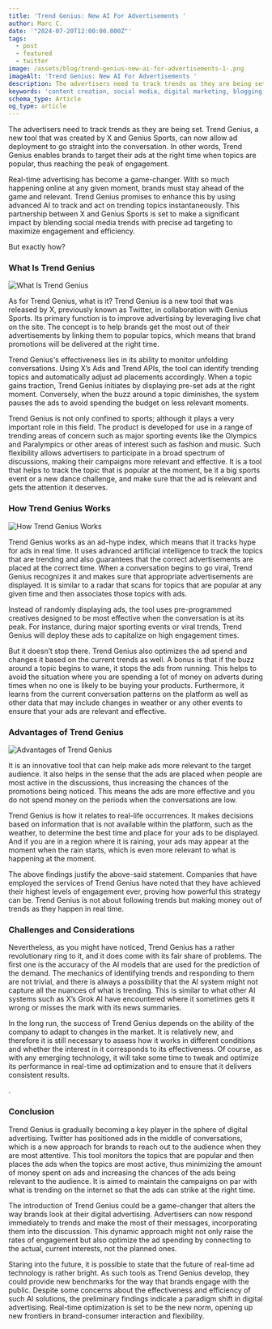 ```yaml
---
title: 'Trend Genius: New AI For Advertisements '
author: Marc C.
date: '"2024-07-20T12:00:00.000Z"'
tags:
  - post
  - featured
  - twitter
image: /assets/blog/trend-genius-new-ai-for-advertisements-1-.png
imageAlt: 'Trend Genius: New AI For Advertisements '
description: The advertisers need to track trends as they are being set
keywords: 'content creation, social media, digital marketing, blogging, SEO, content strategy, social media marketing, online marketing'
schema_type: Article
og_type: article
---
```

The advertisers need to track trends as they are being set. Trend Genius, a new tool that was created by X and Genius Sports, can now allow ad deployment to go straight into the conversation. In other words, Trend Genius enables brands to target their ads at the right time when topics are popular, thus reaching the peak of engagement.



Real-time advertising has become a game-changer. With so much happening online at any given moment, brands must stay ahead of the game and relevant. Trend Genius promises to enhance this by using advanced AI to track and act on trending topics instantaneously. This partnership between X and Genius Sports is set to make a significant impact by blending social media trends with precise ad targeting to maximize engagement and efficiency.

But exactly how? 



### What Is Trend Genius

![What Is Trend Genius](/assets/blog/overview-of-trend-genius.png)

As for Trend Genius, what is it? Trend Genius is a new tool that was released by X, previously known as Twitter, in collaboration with Genius Sports. Its primary function is to improve advertising by leveraging live chat on the site. The concept is to help brands get the most out of their advertisements by linking them to popular topics, which means that brand promotions will be delivered at the right time.



Trend Genius's effectiveness lies in its ability to monitor unfolding conversations. Using X’s Ads and Trend APIs, the tool can identify trending topics and automatically adjust ad placements accordingly. When a topic gains traction, Trend Genius initiates by displaying pre-set ads at the right moment. Conversely, when the buzz around a topic diminishes, the system pauses the ads to avoid spending the budget on less relevant moments.



Trend Genius is not only confined to sports; although it plays a very important role in this field. The product is developed for use in a range of trending areas of concern such as major sporting events like the Olympics and Paralympics or other areas of interest such as fashion and music. Such flexibility allows advertisers to participate in a broad spectrum of discussions, making their campaigns more relevant and effective. It is a tool that helps to track the topic that is popular at the moment, be it a big sports event or a new dance challenge, and make sure that the ad is relevant and gets the attention it deserves.





### How Trend Genius Works

![How Trend Genius Works](/assets/blog/how-trend-genius-works.png)

Trend Genius works as an ad-hype index, which means that it tracks hype for ads in real time. It uses advanced artificial intelligence to track the topics that are trending and also guarantees that the correct advertisements are placed at the correct time. When a conversation begins to go viral, Trend Genius recognizes it and makes sure that appropriate advertisements are displayed. It is similar to a radar that scans for topics that are popular at any given time and then associates those topics with ads.



Instead of randomly displaying ads, the tool uses pre-programmed creatives designed to be most effective when the conversation is at its peak. For instance, during major sporting events or viral trends, Trend Genius will deploy these ads to capitalize on high engagement times.



But it doesn’t stop there. Trend Genius also optimizes the ad spend and changes it based on the current trends as well. A bonus is that if the buzz around a topic begins to wane, it stops the ads from running. This helps to avoid the situation where you are spending a lot of money on adverts during times when no one is likely to be buying your products. Furthermore, it learns from the current conversation patterns on the platform as well as other data that may include changes in weather or any other events to ensure that your ads are relevant and effective.





### Advantages of Trend Genius

![Advantages of Trend Genius](/assets/blog/advantages-of-trend-genius.png)

It is an innovative tool that can help make ads more relevant to the target audience. It also helps in the sense that the ads are placed when people are most active in the discussions, thus increasing the chances of the promotions being noticed. This means the ads are more effective and you do not spend money on the periods when the conversations are low.



Trend Genius is how it relates to real-life occurrences. It makes decisions based on information that is not available within the platform, such as the weather, to determine the best time and place for your ads to be displayed. And if you are in a region where it is raining, your ads may appear at the moment when the rain starts, which is even more relevant to what is happening at the moment.



The above findings justify the above-said statement. Companies that have employed the services of Trend Genius have noted that they have achieved their highest levels of engagement ever, proving how powerful this strategy can be. Trend Genius is not about following trends but making money out of trends as they happen in real time.





### Challenges and Considerations

Nevertheless, as you might have noticed, Trend Genius has a rather revolutionary ring to it, and it does come with its fair share of problems. The first one is the accuracy of the AI models that are used for the prediction of the demand. The mechanics of identifying trends and responding to them are not trivial, and there is always a possibility that the AI system might not capture all the nuances of what is trending. This is similar to what other AI systems such as X’s Grok AI have encountered where it sometimes gets it wrong or misses the mark with its news summaries.



In the long run, the success of Trend Genius depends on the ability of the company to adapt to changes in the market. It is relatively new, and therefore it is still necessary to assess how it works in different conditions and whether the interest in it corresponds to its effectiveness. Of course, as with any emerging technology, it will take some time to tweak and optimize its performance in real-time ad optimization and to ensure that it delivers consistent results.

.



### Conclusion

Trend Genius is gradually becoming a key player in the sphere of digital advertising. Twitter has positioned ads in the middle of conversations, which is a new approach for brands to reach out to the audience when they are most attentive. This tool monitors the topics that are popular and then places the ads when the topics are most active, thus minimizing the amount of money spent on ads and increasing the chances of the ads being relevant to the audience. It is aimed to maintain the campaigns on par with what is trending on the internet so that the ads can strike at the right time.



The introduction of Trend Genius could be a game-changer that alters the way brands look at their digital advertising. Advertisers can now respond immediately to trends and make the most of their messages, incorporating them into the discussion. This dynamic approach might not only raise the rates of engagement but also optimize the ad spending by connecting to the actual, current interests, not the planned ones.



Staring into the future, it is possible to state that the future of real-time ad technology is rather bright. As such tools as Trend Genius develop, they could provide new benchmarks for the way that brands engage with the public. Despite some concerns about the effectiveness and efficiency of such AI solutions, the preliminary findings indicate a paradigm shift in digital advertising. Real-time optimization is set to be the new norm, opening up new frontiers in brand-consumer interaction and flexibility.
